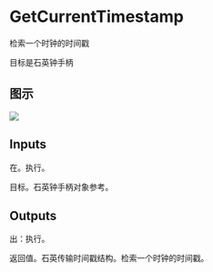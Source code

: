 # GetCurrentTimestamp

检索一个时钟的时间戳

目标是石英钟手柄

## 图示

![]($-20221218-20322493.png)

## Inputs

在。执行。

目标。石英钟手柄对象参考。  

## Outputs

出：执行。

返回值。石英传输时间戳结构。检索一个时钟的时间戳。
